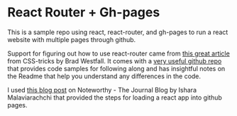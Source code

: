 # React Router + Gh-pages

This is a sample repo using react, react-router, and gh-pages to run a react
website with multiple pages through github.

Support for figuring out how to use react-router came from [this great article](https://css-tricks.com/learning-react-router/)
from CSS-tricks by Brad Westfall. It comes with a [very useful github
repo](https://github.com/bradwestfall/CSS-Tricks-React-Series) that provides
code samples for following along and has insightful notes on the Readme that
help you understand any differences in the code.

I used [this blog post](https://blog.usejournal.com/how-to-deploy-your-react-app-into-github-pages-b2c96292b18e) on Noteworthy - The Journal Blog by Ishara Malaviarachchi
that provided the steps for loading a react app into github pages.
